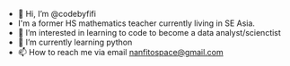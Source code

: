 - 👋 Hi, I’m @codebyfifi
- I'm a former HS mathematics teacher currently living in SE Asia.
- 👀 I’m interested in learning to code to become a data analyst/scienctist
- 🌱 I’m currently learning python
- 📫 How to reach me via email nanfitospace@gmail.com 

<!---
codebyfifi/codebyfifi is a ✨ special ✨ repository because its `README.md` (this file) appears on your GitHub profile.
You can click the Preview link to take a look at your changes.
--->
